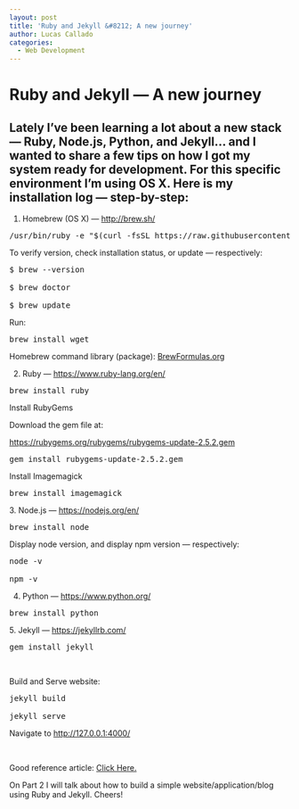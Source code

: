 ```yaml
---
layout: post
title: 'Ruby and Jekyll &#8212; A new journey'
author: Lucas Callado
categories:
  - Web Development
---
```


# Ruby and Jekyll &#8212; A new journey

## Lately I&#8217;ve been learning a lot about a new stack &#8212; Ruby, Node.js, Python, and Jekyll&#8230; and I wanted to share a few tips on how I got my system ready for development. For this specific environment I&#8217;m using OS X. Here is my installation log &#8212; step-by-step:

1. Homebrew (OS X) &#8212; http://brew.sh/

<pre class="lang:default decode:true">/usr/bin/ruby -e "$(curl -fsSL https://raw.githubusercontent.com/Homebrew/install/master/install)"</pre>

To verify version, check installation status, or update &#8212; respectively:

<pre class="lang:default decode:true">$ brew --version

$ brew doctor

$ brew update</pre>

Run:

<pre class="lang:default decode:true">brew install wget
</pre>

Homebrew command library (package): [BrewFormulas.org](http://brewformulas.org/)

2. Ruby &#8212; https://www.ruby-lang.org/en/

<pre class="lang:default decode:true">brew install ruby</pre>

Install RubyGems

Download the gem file at:

https://rubygems.org/rubygems/rubygems-update-2.5.2.gem

<pre class="lang:default decode:true">gem install rubygems-update-2.5.2.gem
</pre>

Install Imagemagick

<pre class="lang:default decode:true">brew install imagemagick</pre>

3. Node.js &#8212; https://nodejs.org/en/

<pre class="lang:default decode:true">brew install node</pre>

Display node version, and display npm version &#8212; respectively:

<pre class="lang:default decode:true">node -v

npm -v</pre>

4. Python &#8212; https://www.python.org/

<pre class="lang:default decode:true">brew install python</pre>

5. Jekyll &#8212; https://jekyllrb.com/

<pre class="lang:default decode:true">gem install jekyll</pre>

&nbsp;

Build and Serve website:

<pre class="lang:default decode:true">jekyll build

jekyll serve
</pre>

Navigate to <http://127.0.0.1:4000/>

&nbsp;

Good reference article: <a href="https://scotch.io/tutorials/getting-started-with-jekyll-plus-a-free-bootstrap-3-starter-theme" target="_blank">Click Here.</a>

On Part 2 I will talk about how to build a simple website/application/blog using Ruby and Jekyll. Cheers!

&nbsp;
